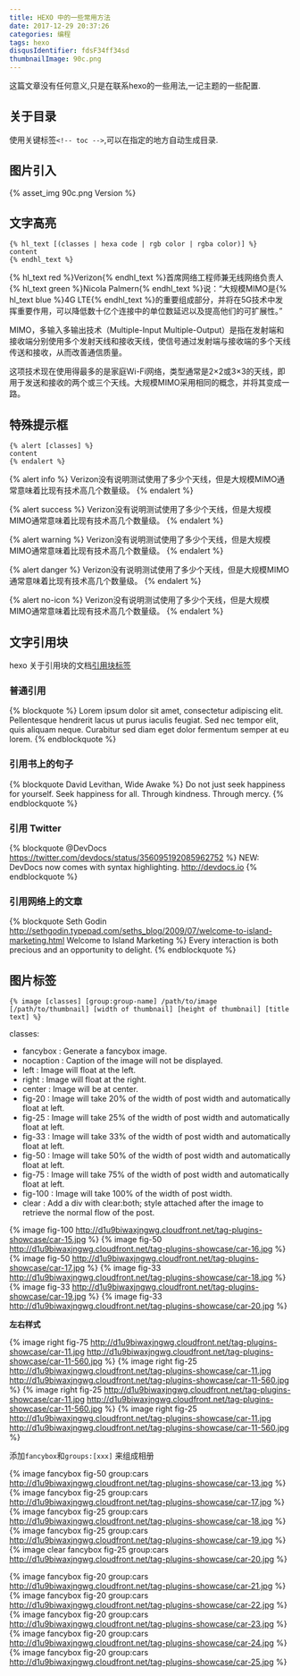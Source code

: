 ```yaml
---
title: HEXO 中的一些常用方法
date: 2017-12-29 20:37:26
categories: 编程
tags: hexo
disqusIdentifier: fdsF34ff34sd
thumbnailImage: 90c.png
---
```


这篇文章没有任何意义,只是在联系hexo的一些用法,一记主题的一些配置.
<!-- more -->

<!-- toc -->

## 关于目录

使用关键标签`<!-- toc -->`,可以在指定的地方自动生成目录.

## 图片引入

{% asset_img 90c.png Version %}

## 文字高亮

```
{% hl_text [(classes | hexa code | rgb color | rgba color)] %} 
content
{% endhl_text %}
```
{% hl_text red %}Verizon{% endhl_text %}首席网络工程师兼无线网络负责人{% hl_text green %}Nicola Palmern{% endhl_text %}说：“大规模MIMO是{% hl_text blue %}4G LTE{% endhl_text %}的重要组成部分，并将在5G技术中发挥重要作用，可以降低数十亿个连接中的单位数延迟以及提高他们的可扩展性。”

MIMO，多输入多输出技术（Multiple-Input Multiple-Output）是指在发射端和接收端分别使用多个发射天线和接收天线，使信号通过发射端与接收端的多个天线传送和接收，从而改善通信质量。

这项技术现在使用得最多的是家庭Wi-Fi网络，类型通常是2×2或3×3的天线，即用于发送和接收的两个或三个天线。大规模MIMO采用相同的概念，并将其变成一路。

## 特殊提示框

```
{% alert [classes] %}
content
{% endalert %}
```

{% alert info %}
Verizon没有说明测试使用了多少个天线，但是大规模MIMO通常意味着比现有技术高几个数量级。
{% endalert %}

{% alert success %}
Verizon没有说明测试使用了多少个天线，但是大规模MIMO通常意味着比现有技术高几个数量级。
{% endalert %}

{% alert warning %}
Verizon没有说明测试使用了多少个天线，但是大规模MIMO通常意味着比现有技术高几个数量级。
{% endalert %}

{% alert danger %}
Verizon没有说明测试使用了多少个天线，但是大规模MIMO通常意味着比现有技术高几个数量级。
{% endalert %}

{% alert no-icon %}
Verizon没有说明测试使用了多少个天线，但是大规模MIMO通常意味着比现有技术高几个数量级。
{% endalert %}

## 文字引用块
 hexo 关于引用块的文档[引用块标签](https://hexo.io/zh-cn/docs/tag-plugins.html)

### 普通引用
{% blockquote %}
Lorem ipsum dolor sit amet, consectetur adipiscing elit. Pellentesque hendrerit lacus ut purus iaculis feugiat. Sed nec tempor elit, quis aliquam neque. Curabitur sed diam eget dolor fermentum semper at eu lorem.
{% endblockquote %}

### 引用书上的句子
{% blockquote David Levithan, Wide Awake %}
Do not just seek happiness for yourself. Seek happiness for all. Through kindness. Through mercy.
{% endblockquote %}

### 引用 Twitter

{% blockquote @DevDocs https://twitter.com/devdocs/status/356095192085962752 %}
NEW: DevDocs now comes with syntax highlighting. http://devdocs.io
{% endblockquote %}

### 引用网络上的文章

{% blockquote Seth Godin http://sethgodin.typepad.com/seths_blog/2009/07/welcome-to-island-marketing.html Welcome to Island Marketing %}
Every interaction is both precious and an opportunity to delight.
{% endblockquote %}

## 图片标签
```
{% image [classes] [group:group-name] /path/to/image [/path/to/thumbnail] [width of thumbnail] [height of thumbnail] [title text] %}
```

classes:
- fancybox : Generate a fancybox image.
- nocaption : Caption of the image will not be displayed.
- left : Image will float at the left.
- right : Image will float at the right.
- center : Image will be at center.
- fig-20 : Image will take 20% of the width of post width and automatically float at left.
- fig-25 : Image will take 25% of the width of post width and automatically float at left.
- fig-33 : Image will take 33% of the width of post width and automatically float at left.
- fig-50 : Image will take 50% of the width of post width and automatically float at left.
- fig-75 : Image will take 75% of the width of post width and automatically float at left.
- fig-100 : Image will take 100% of the width of post width.
- clear : Add a div with clear:both; style attached after the image to retrieve the normal flow of the post.

{% image fig-100 http://d1u9biwaxjngwg.cloudfront.net/tag-plugins-showcase/car-15.jpg %}
{% image fig-50  http://d1u9biwaxjngwg.cloudfront.net/tag-plugins-showcase/car-16.jpg %}
{% image fig-50  http://d1u9biwaxjngwg.cloudfront.net/tag-plugins-showcase/car-17.jpg %}
{% image fig-33  http://d1u9biwaxjngwg.cloudfront.net/tag-plugins-showcase/car-18.jpg %}
{% image fig-33  http://d1u9biwaxjngwg.cloudfront.net/tag-plugins-showcase/car-19.jpg %}
{% image fig-33  http://d1u9biwaxjngwg.cloudfront.net/tag-plugins-showcase/car-20.jpg %}

**左右样式**

{% image right fig-75 http://d1u9biwaxjngwg.cloudfront.net/tag-plugins-showcase/car-11.jpg http://d1u9biwaxjngwg.cloudfront.net/tag-plugins-showcase/car-11-560.jpg %}
{% image right fig-25 http://d1u9biwaxjngwg.cloudfront.net/tag-plugins-showcase/car-11.jpg http://d1u9biwaxjngwg.cloudfront.net/tag-plugins-showcase/car-11-560.jpg %}
{% image right fig-25 http://d1u9biwaxjngwg.cloudfront.net/tag-plugins-showcase/car-11.jpg http://d1u9biwaxjngwg.cloudfront.net/tag-plugins-showcase/car-11-560.jpg %}
{% image right fig-25 http://d1u9biwaxjngwg.cloudfront.net/tag-plugins-showcase/car-11.jpg http://d1u9biwaxjngwg.cloudfront.net/tag-plugins-showcase/car-11-560.jpg %}


添加`fancybox`和`groups:[xxx]` 来组成相册

{% image fancybox fig-50 group:cars http://d1u9biwaxjngwg.cloudfront.net/tag-plugins-showcase/car-13.jpg %}
{% image fancybox fig-25 group:cars http://d1u9biwaxjngwg.cloudfront.net/tag-plugins-showcase/car-17.jpg %}
{% image fancybox fig-25 group:cars http://d1u9biwaxjngwg.cloudfront.net/tag-plugins-showcase/car-18.jpg %}
{% image fancybox fig-25 group:cars http://d1u9biwaxjngwg.cloudfront.net/tag-plugins-showcase/car-19.jpg %}
{% image clear fancybox fig-25 group:cars http://d1u9biwaxjngwg.cloudfront.net/tag-plugins-showcase/car-20.jpg %}
<!-- clear 增加一个div-->
{% image fancybox fig-20 group:cars http://d1u9biwaxjngwg.cloudfront.net/tag-plugins-showcase/car-21.jpg %}
{% image fancybox fig-20 group:cars http://d1u9biwaxjngwg.cloudfront.net/tag-plugins-showcase/car-22.jpg %}
{% image fancybox fig-20 group:cars http://d1u9biwaxjngwg.cloudfront.net/tag-plugins-showcase/car-23.jpg %}
{% image fancybox fig-20 group:cars http://d1u9biwaxjngwg.cloudfront.net/tag-plugins-showcase/car-24.jpg %}
{% image fancybox fig-20 group:cars http://d1u9biwaxjngwg.cloudfront.net/tag-plugins-showcase/car-25.jpg %}